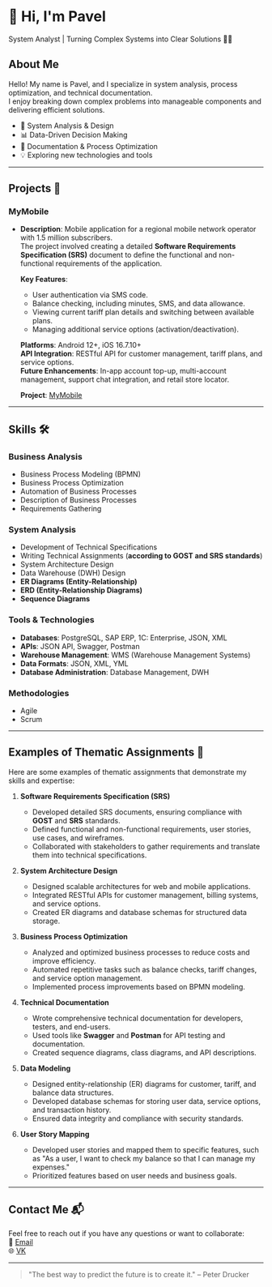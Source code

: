 # 👋 Hi, I'm Pavel

System Analyst | Turning Complex Systems into Clear Solutions 🦸‍♂️

## About Me
Hello! My name is Pavel, and I specialize in system analysis, process optimization, and technical documentation.  
I enjoy breaking down complex problems into manageable components and delivering efficient solutions.  

- 🔧 System Analysis & Design
- 📊 Data-Driven Decision Making
- 📝 Documentation & Process Optimization
- 💡 Exploring new technologies and tools

---

## Projects 🚀

### **MyMobile**
- **Description**: Mobile application for a regional mobile network operator with 1.5 million subscribers.  
  The project involved creating a detailed **Software Requirements Specification (SRS)** document to define the functional and non-functional requirements of the application.

  **Key Features**:
  - User authentication via SMS code.
  - Balance checking, including minutes, SMS, and data allowance.
  - Viewing current tariff plan details and switching between available plans.
  - Managing additional service options (activation/deactivation).

  **Platforms**: Android 12+, iOS 16.7.10+  
  **API Integration**: RESTful API for customer management, tariff plans, and service options.  
  **Future Enhancements**: In-app account top-up, multi-account management, support chat integration, and retail store locator.

  **Project**: [MyMobile](https://github.com/pmasalev/MyMibile)

---

## Skills 🛠️

### **Business Analysis**
- Business Process Modeling (BPMN)
- Business Process Optimization
- Automation of Business Processes
- Description of Business Processes
- Requirements Gathering

### **System Analysis**
- Development of Technical Specifications
- Writing Technical Assignments (**according to GOST and SRS standards**)
- System Architecture Design
- Data Warehouse (DWH) Design
- **ER Diagrams (Entity-Relationship)**
- **ERD (Entity-Relationship Diagrams)**
- **Sequence Diagrams**

### **Tools & Technologies**
- **Databases**: PostgreSQL, SAP ERP, 1C: Enterprise, JSON, XML
- **APIs**: JSON API, Swagger, Postman
- **Warehouse Management**: WMS (Warehouse Management Systems)
- **Data Formats**: JSON, XML, YML
- **Database Administration**: Database Management, DWH

### **Methodologies**
- Agile
- Scrum

---

## Examples of Thematic Assignments 📑

Here are some examples of thematic assignments that demonstrate my skills and expertise:

1. **Software Requirements Specification (SRS)**
   - Developed detailed SRS documents, ensuring compliance with **GOST** and **SRS** standards.
   - Defined functional and non-functional requirements, user stories, use cases, and wireframes.
   - Collaborated with stakeholders to gather requirements and translate them into technical specifications.

2. **System Architecture Design**
   - Designed scalable architectures for web and mobile applications.
   - Integrated RESTful APIs for customer management, billing systems, and service options.
   - Created ER diagrams and database schemas for structured data storage.

3. **Business Process Optimization**
   - Analyzed and optimized business processes to reduce costs and improve efficiency.
   - Automated repetitive tasks such as balance checks, tariff changes, and service option management.
   - Implemented process improvements based on BPMN modeling.

4. **Technical Documentation**
   - Wrote comprehensive technical documentation for developers, testers, and end-users.
   - Used tools like **Swagger** and **Postman** for API testing and documentation.
   - Created sequence diagrams, class diagrams, and API descriptions.

5. **Data Modeling**
   - Designed entity-relationship (ER) diagrams for customer, tariff, and balance data structures.
   - Developed database schemas for storing user data, service options, and transaction history.
   - Ensured data integrity and compliance with security standards.

6. **User Story Mapping**
   - Developed user stories and mapped them to specific features, such as "As a user, I want to check my balance so that I can manage my expenses."
   - Prioritized features based on user needs and business goals.

---

## Contact Me 📬

Feel free to reach out if you have any questions or want to collaborate:  
📧 [Email](mailto:pmasalev@yandex.ru)  
🌐 [VK](https://vk.com/false_e)

---

> "The best way to predict the future is to create it." – Peter Drucker
